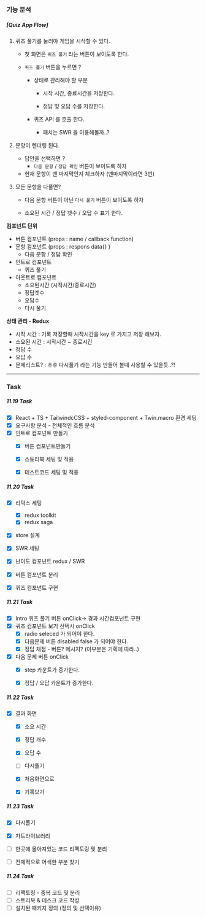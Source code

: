 ### 기능 분석

##### [Quiz App Flow]

1. 퀴즈 풀기를 눌러야 게임을 시작할 수 있다.

   - 첫 화면은 `퀴즈 풀기` 라는 버튼이 보이도록 한다.

   - `퀴즈 풀기` 버튼을 누르면 ?

     - 상태로 관리해야 할 부분

       - 시작 시간, 종료시간을 저장한다.

       - 정답 및 오답 수를 저장한다.

     - 퀴즈 API 를 호출 한다.
       - 패치는 SWR 을 이용해볼까..?

2. 문항이 렌더링 된다.

   - 답안을 선택하면 ?
     - `다음 문항` / `정답 확인` 버튼이 보이도록 하자
   - 현재 문항이 맨 마지막인지 체크하자 (맨마지막이라면 3번)

3. 모든 문항을 다풀면?

   - 다음 문항 버튼이 아닌 `다시 풀기` 버튼이 보이도록 하자

   - 소요된 시간 / 정답 갯수 / 오답 수 표기 한다.

**컴포넌트 단위**

- 버튼 컴포넌트 (props : name / callback function)
- 문항 컴포넌트 (props :  respons data{} )
  - 다음 문항 / 정답 확인
- 인트로 컴포넌트 
  - 퀴즈 풀기
- 아웃트로 컴포넌트 
  - 소요된시간 (시작시간/종료시간)
  - 정답갯수
  - 오답수
  - 다시 풀기

**상태 관리 - Redux**

- 시작 시간 : 기록 저장할때 시작시간을 key 로 가지고 저장 해보자.
- 소요된 시간 : 시작시간 ~ 종료시간
- 정답 수 
- 오답 수 
- 문제리스트? : 추후 다시풀기 라는 기능 만들어 볼때 사용할 수 있을듯..?!

-----

### Task

##### 11.19 Task

- [x] React + TS + TailwindcCSS + styled-component + Twin.macro 환경 세팅
- [x] 요구사항 분석 - 전체적인 흐름 분석
- [x] 인트로 컴포넌트 만들기
  - [x] 버튼 컴포넌트만들기
  - [x] 스토리북 세팅 및 적용
  - [x] 테스트코드 세팅 및 적용



##### 11.20 Task

- [x] 리덕스 세팅
  - [x] redux toolkit
  - [x] redux saga
- [x] store 설계
- [x] SWR 세팅
- [x] 난이도 컴포넌트 redux / SWR 
- [x] 버튼 컴포넌트 분리
- [x] 퀴즈 컴포넌트 구현



##### 11.21 Task

- [x] Intro 퀴즈 풀기 버튼 onClick-> 경과 시간컴포넌트 구현
- [x] 퀴즈 컴포넌트 보기 선택시 onClick 
  - [x] radio seleced 가 되어야 한다.
  - [x] 다음문제 버튼 disabled false 가 되어야 한다.
  - [x] 정답 채점 - 버튼? 메시지? (이부분은 기획에 따라..)
- [x] 다음 문제 버튼 onClick
  - [x] step 카운트가 증가한다.
  - [x] 정답 / 오답 카운트가 증가한다.



##### 11.22 Task

- [x] 결과 화면 
  - [x] 소요 시간
  - [x] 정답 개수
  - [x] 오답 수 
  - [ ] 다시풀기
  - [x] 처음화면으로
  - [x] 기록보기



##### 11.23 Task

- [x] 다시풀기
- [x] 차트라이브러리 
- [ ] 한곳에 몰아져있는 코드 리팩토링 및 분리
- [ ] 전체적으로 어색한 부분 찾기



##### 11.24 Task

- [ ] 리팩토링 - 중복 코드 및 분리
- [ ] 스토리북 & 테스크 코드 작성
- [ ] 설치된 패키지 정의 (정의 및 선택이유)